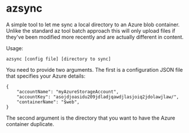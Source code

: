 azsync
======

A simple tool to let me sync a local directory to an Azure blob container. Unlike the standard az tool batch approach this will only upload files if they've been modified more recently and are actually different in content.

Usage:

```azsync [config file] [directory to sync]```

You need to provide two arguments. The first is a configuration JSON file that specifies your Azure details:

```
{
    "accountName": "myAzureStorageAccount",
    "accountKey": "asojdjoasidu209jdladjqawdjlasjoiq2jdolawjlaw/",
    "containerName": "$web",
}
```

The second argument is the directory that you want to have the Azure container duplicate.